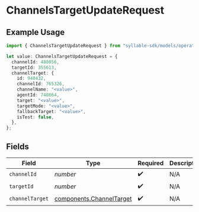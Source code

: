 # ChannelsTargetUpdateRequest

## Example Usage

```typescript
import { ChannelsTargetUpdateRequest } from "syllable-sdk/models/operations";

let value: ChannelsTargetUpdateRequest = {
  channelId: 488056,
  targetId: 355613,
  channelTarget: {
    id: 940432,
    channelId: 765326,
    channelName: "<value>",
    agentId: 748664,
    target: "<value>",
    targetMode: "<value>",
    fallbackTarget: "<value>",
    isTest: false,
  },
};
```

## Fields

| Field                                                                | Type                                                                 | Required                                                             | Description                                                          |
| -------------------------------------------------------------------- | -------------------------------------------------------------------- | -------------------------------------------------------------------- | -------------------------------------------------------------------- |
| `channelId`                                                          | *number*                                                             | :heavy_check_mark:                                                   | N/A                                                                  |
| `targetId`                                                           | *number*                                                             | :heavy_check_mark:                                                   | N/A                                                                  |
| `channelTarget`                                                      | [components.ChannelTarget](../../models/components/channeltarget.md) | :heavy_check_mark:                                                   | N/A                                                                  |
